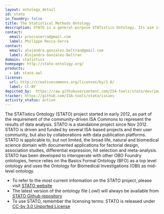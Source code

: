```yaml
---
layout: ontology_detail
id: stato
in_foundry: false
title: The Statistical Methods Ontology
description: STATO is a general-purpose STATistics Ontology. Its aim is to provide coverage for processes such as statistical tests, their conditions of application, and information needed or resulting from statistical methods, such as probability distributions, variables, spread and variation metrics. STATO also covers aspects of experimental design and description of plots and graphical representations commonly used to provide visual cues of data distribution or layout and to assist review of the results.
contact:
  email: proccaserra@gmail.com
  label: Philippe Rocca-Serra
contact:
  email: alejandra.gonzalez.beltran@gmail.com
  label: Alejandra Gonzalez-Beltran
domain: statistics
homepage: http://stato-ontology.org/
products:
  - id: stato.owl
license:
  url: http://creativecommons.org/licenses/by/3.0/
  label: CC-BY
depicted_by:  https://raw.githubusercontent.com/ISA-tools/stato/dev/images/stato-logo-3.png
tracker: https://github.com/ISA-tools/stato/issues
activity_status: active
---
```


The STATistics Ontology (STATO) project started in early 2012, as part of the requirement of the community-driven ISA Commons to represent the results of data analysis. STATO is a standalone project since Nov 2012. STATO is driven and funded by several ISA-based projects and their user community, but also by collaborations with data publication platforms. STATO is applicable to, but not limited, the broad life, natural and biomedical science domain with documented applications for factorial design, association studies, differential expression, hit selection and meta-analysis. STATO has been developed to interoperate with other OBO Foundry ontologies, hence relies on the Basics Formal Ontology (BFO) as a top level ontology and uses the Ontology for Biomedical Investigations (OBI) as mid-level ontology.

 * To refer to the most current  information on the STATO project, please visit [STATO website](http://stato-ontology.org/)
 * The latest version of the ontology file (.owl) will always be available from [STATO Github repository]()
 * To use STATO, remember the licensing terms: STATO is released under [CC-by 3.0 Unported License](http://creativecommons.org/licenses/by/3.0/)
